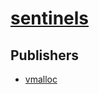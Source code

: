 # [sentinels](https://pypi.org/project/sentinels)



## Publishers
- [vmalloc](https://pypi.org/user/vmalloc)

